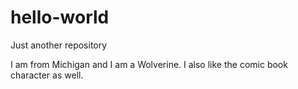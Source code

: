 # hello-world
Just another repository

I am from Michigan and I am a Wolverine.
I also like the comic book character as well.
